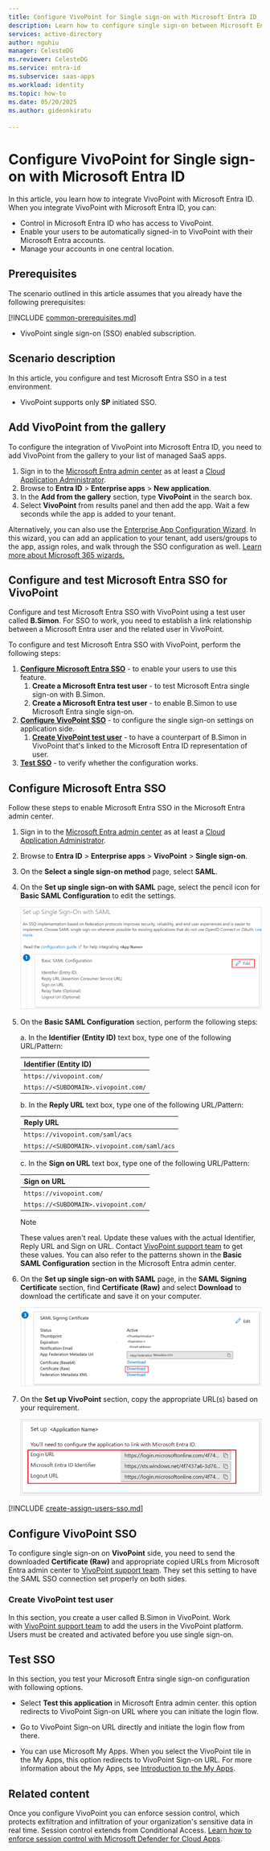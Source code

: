```yaml
---
title: Configure VivoPoint for Single sign-on with Microsoft Entra ID
description: Learn how to configure single sign-on between Microsoft Entra ID and VivoPoint.
services: active-directory
author: nguhiu
manager: CelesteDG
ms.reviewer: CelesteDG
ms.service: entra-id
ms.subservice: saas-apps
ms.workload: identity
ms.topic: how-to
ms.date: 05/20/2025
ms.author: gideonkiratu

---
```


# Configure VivoPoint for Single sign-on with Microsoft Entra ID

In this article,  you learn how to integrate VivoPoint with Microsoft Entra ID. When you integrate VivoPoint with Microsoft Entra ID, you can:

* Control in Microsoft Entra ID who has access to VivoPoint.
* Enable your users to be automatically signed-in to VivoPoint with their Microsoft Entra accounts.
* Manage your accounts in one central location.

## Prerequisites
The scenario outlined in this article assumes that you already have the following prerequisites:

[!INCLUDE [common-prerequisites.md](~/identity/saas-apps/includes/common-prerequisites.md)]
* VivoPoint single sign-on (SSO) enabled subscription.

## Scenario description

In this article,  you configure and test Microsoft Entra SSO in a test environment.

* VivoPoint supports only **SP** initiated SSO.

## Add VivoPoint from the gallery

To configure the integration of VivoPoint into Microsoft Entra ID, you need to add VivoPoint from the gallery to your list of managed SaaS apps.

1. Sign in to the [Microsoft Entra admin center](https://entra.microsoft.com) as at least a [Cloud Application Administrator](~/identity/role-based-access-control/permissions-reference.md#cloud-application-administrator).
1. Browse to **Entra ID** > **Enterprise apps** > **New application**.
1. In the **Add from the gallery** section, type **VivoPoint** in the search box.
1. Select **VivoPoint** from results panel and then add the app. Wait a few seconds while the app is added to your tenant.

Alternatively, you can also use the [Enterprise App Configuration Wizard](https://portal.office.com/AdminPortal/home?Q=Docs#/azureadappintegration). In this wizard, you can add an application to your tenant, add users/groups to the app, assign roles, and walk through the SSO configuration as well. [Learn more about Microsoft 365 wizards.](/microsoft-365/admin/misc/azure-ad-setup-guides)

## Configure and test Microsoft Entra SSO for VivoPoint

Configure and test Microsoft Entra SSO with VivoPoint using a test user called **B.Simon**. For SSO to work, you need to establish a link relationship between a Microsoft Entra user and the related user in VivoPoint.

To configure and test Microsoft Entra SSO with VivoPoint, perform the following steps:

1. **[Configure Microsoft Entra SSO](#configure-microsoft-entra-sso)** - to enable your users to use this feature.
    1. **Create a Microsoft Entra test user** - to test Microsoft Entra single sign-on with B.Simon.
    1. **Create a Microsoft Entra test user** - to enable B.Simon to use Microsoft Entra single sign-on.
1. **[Configure VivoPoint SSO](#configure-vivopoint-sso)** - to configure the single sign-on settings on application side.
    1. **[Create VivoPoint test user](#create-vivopoint-test-user)** - to have a counterpart of B.Simon in VivoPoint that's linked to the Microsoft Entra ID representation of user.
1. **[Test SSO](#test-sso)** - to verify whether the configuration works.

## Configure Microsoft Entra SSO

Follow these steps to enable Microsoft Entra SSO in the Microsoft Entra admin center.

1. Sign in to the [Microsoft Entra admin center](https://entra.microsoft.com) as at least a [Cloud Application Administrator](~/identity/role-based-access-control/permissions-reference.md#cloud-application-administrator).
1. Browse to **Entra ID** > **Enterprise apps** > **VivoPoint** > **Single sign-on**.
1. On the **Select a single sign-on method** page, select **SAML**.
1. On the **Set up single sign-on with SAML** page, select the pencil icon for **Basic SAML Configuration** to edit the settings.

   ![Screenshot shows how to edit Basic SAML Configuration.](common/edit-urls.png "Basic Configuration")

1. On the **Basic SAML Configuration** section, perform the following steps:

    a. In the **Identifier (Entity ID)** text box, type one of the following URL/Pattern:

    |**Identifier (Entity ID)**|
    |--------------------------|
    | `https://vivopoint.com/` |
    | `https://<SUBDOMAIN>.vivopoint.com/` |

    b. In the **Reply URL** text box, type one of the following URL/Pattern:

    |**Reply URL**|
    |-------------|
    | `https://vivopoint.com/saml/acs` |
    | `https://<SUBDOMAIN>.vivopoint.com/saml/acs` |

    c. In the **Sign on URL** text box, type one of the following URL/Pattern:

    |**Sign on URL**|
    |---------------|
    | `https://vivopoint.com/` |
    | `https://<SUBDOMAIN>.vivopoint.com/` |

	> [!NOTE]
	> These values aren't real. Update these values with the actual Identifier, Reply URL and Sign on URL. Contact [VivoPoint support team](mailto:support@vivopoint.com) to get these values. You can also refer to the patterns shown in the **Basic SAML Configuration** section in the Microsoft Entra admin center.

1. On the **Set up single sign-on with SAML** page, in the **SAML Signing Certificate** section, find **Certificate (Raw)** and select **Download** to download the certificate and save it on your computer.

	![Screenshot shows the Certificate download link.](common/certificateraw.png "Certificate")

1. On the **Set up VivoPoint** section, copy the appropriate URL(s) based on your requirement.

	![Screenshot shows to copy configuration URLs.](common/copy-configuration-urls.png "Metadata")

[!INCLUDE [create-assign-users-sso.md](~/identity/saas-apps/includes/create-assign-users-sso.md)]

## Configure VivoPoint SSO

To configure single sign-on on **VivoPoint** side, you need to send the downloaded **Certificate (Raw)** and appropriate copied URLs from Microsoft Entra admin center to [VivoPoint support team](mailto:support@vivopoint.com). They set this setting to have the SAML SSO connection set properly on both sides.

### Create VivoPoint test user

In this section, you create a user called B.Simon in VivoPoint. Work with [VivoPoint support team](mailto:support@vivopoint.com) to add the users in the VivoPoint platform. Users must be created and activated before you use single sign-on.

## Test SSO 

In this section, you test your Microsoft Entra single sign-on configuration with following options.
 
* Select **Test this application** in Microsoft Entra admin center. this option redirects to VivoPoint Sign-on URL where you can initiate the login flow.
 
* Go to VivoPoint Sign-on URL directly and initiate the login flow from there.
 
* You can use Microsoft My Apps. When you select the VivoPoint tile in the My Apps, this option redirects to VivoPoint Sign-on URL. For more information about the My Apps, see [Introduction to the My Apps](https://support.microsoft.com/account-billing/sign-in-and-start-apps-from-the-my-apps-portal-2f3b1bae-0e5a-4a86-a33e-876fbd2a4510).

## Related content

Once you configure VivoPoint you can enforce session control, which protects exfiltration and infiltration of your organization's sensitive data in real time. Session control extends from Conditional Access. [Learn how to enforce session control with Microsoft Defender for Cloud Apps](/cloud-app-security/proxy-deployment-any-app).